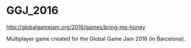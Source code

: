 # GGJ_2016

http://globalgamejam.org/2016/games/bring-me-honey

Multiplayer game created for the Global Game Jam 2016 (in Barcelona).
